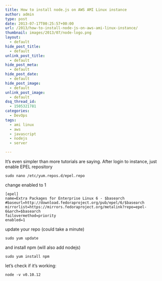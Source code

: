 ```yaml
---
title: How to install node.js on AWS AMI Linux instance
author: admin
type: post
date: 2013-07-17T00:25:57+00:00
url: /2013/how-to-install-node-js-on-aws-ami-linux-instance/
thumbnail: images/2013/07/node-logo.png
layout:
  - default
hide_post_title:
  - default
unlink_post_title:
  - default
hide_post_meta:
  - default
hide_post_date:
  - default
hide_post_image:
  - default
unlink_post_image:
  - default
dsq_thread_id:
  - 1505321781
categories:
  - DevOps
tags:
  - ami linux
  - aws
  - javascript
  - nodejs
  - server

---
```

It&#8217;s even simpler than more tutorials are saying. After login to instance, just enable EPEL repository

<!--more-->

`sudo nano /etc/yum.repos.d/epel.repo`

change enabled to 1

```
[epel]
name=Extra Packages for Enterprise Linux 6 - $basearch
#baseurl=http://download.fedoraproject.org/pub/epel/6/$basearch
mirrorlist=https://mirrors.fedoraproject.org/metalink?repo=epel-6&arch=$basearch
failovermethod=priority
enabled=1
```

update your repo (could take a minute)

`sudo yum update`

and install npm (will also add nodejs)

`sudo yum install npm`


let&#8217;s check if it&#8217;s working:

`node -v v0.10.12`